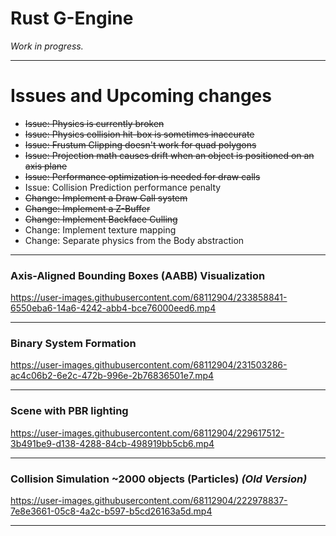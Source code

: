 # Rust G-Engine
*Work in progress.*
___
# Issues and Upcoming changes 
* ~~Issue: Physics is currently broken~~
* ~~Issue: Physics collision hit-box is sometimes inaccurate~~
* ~~Issue: Frustum Clipping doesn't work for quad polygons~~
* ~~Issue: Projection math causes drift when an object is positioned on an axis plane~~
* ~~Issue: Performance optimization is needed for draw calls~~
* Issue: Collision Prediction performance penalty
* ~~Change: Implement a Draw Call system~~
* ~~Change: Implement a Z-Buffer~~
* ~~Change: Implement Backface Culling~~
* Change: Implement texture mapping
* Change: Separate physics from the Body abstraction 

___
### Axis-Aligned Bounding Boxes (AABB) Visualization
https://user-images.githubusercontent.com/68112904/233858841-6550eba6-14a6-4242-abb4-bce76000eed6.mp4

___
### Binary System Formation
https://user-images.githubusercontent.com/68112904/231503286-ac4c06b2-6e2c-472b-996e-2b76836501e7.mp4

___
### Scene with PBR lighting
https://user-images.githubusercontent.com/68112904/229617512-3b491be9-d138-4288-84cb-498919bb5cb6.mp4

___
### Collision Simulation ~2000 objects (Particles) *(Old Version)*
https://user-images.githubusercontent.com/68112904/222978837-7e8e3661-05c8-4a2c-b597-b5cd26163a5d.mp4

___
